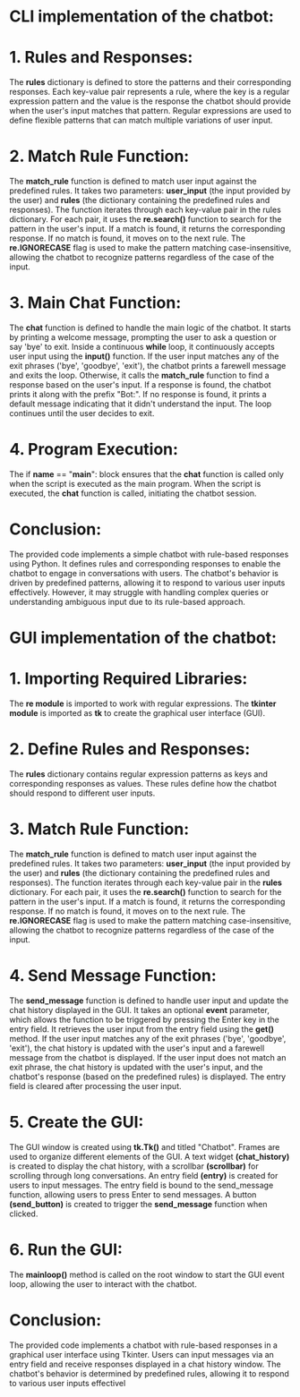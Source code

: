 # CLI implementation of the chatbot:

# 1. Rules and Responses:
The **rules** dictionary is defined to store the patterns and their corresponding responses. Each key-value pair represents a rule, where the key is a regular expression pattern and the value is the response the chatbot should provide when the user's input matches that pattern.
Regular expressions are used to define flexible patterns that can match multiple variations of user input.

# 2. Match Rule Function:
The **match_rule** function is defined to match user input against the predefined rules.
It takes two parameters: **user_input** (the input provided by the user) and **rules** (the dictionary containing the predefined rules and responses).
The function iterates through each key-value pair in the rules dictionary.
For each pair, it uses the **re.search()** function to search for the pattern in the user's input.
If a match is found, it returns the corresponding response. If no match is found, it moves on to the next rule.
The **re.IGNORECASE** flag is used to make the pattern matching case-insensitive, allowing the chatbot to recognize patterns regardless of the case of the input.

# 3. Main Chat Function:
The **chat** function is defined to handle the main logic of the chatbot.
It starts by printing a welcome message, prompting the user to ask a question or say 'bye' to exit.
Inside a continuous **while** loop, it continuously accepts user input using the **input()** function.
If the user input matches any of the exit phrases ('bye', 'goodbye', 'exit'), the chatbot prints a farewell message and exits the loop.
Otherwise, it calls the **match_rule** function to find a response based on the user's input.
If a response is found, the chatbot prints it along with the prefix "Bot:". If no response is found, it prints a default message indicating that it didn't understand the input.
The loop continues until the user decides to exit.

# 4. Program Execution:
The if __name__ == "__main__": block ensures that the **chat** function is called only when the script is executed as the main program.
When the script is executed, the **chat** function is called, initiating the chatbot session.

# Conclusion:
The provided code implements a simple chatbot with rule-based responses using Python.
It defines rules and corresponding responses to enable the chatbot to engage in conversations with users.
The chatbot's behavior is driven by predefined patterns, allowing it to respond to various user inputs effectively. However, it may struggle with handling complex queries or understanding ambiguous input due to its rule-based approach.



# GUI implementation of the chatbot:

# 1. Importing Required Libraries:

The **re module** is imported to work with regular expressions.
The **tkinter module** is imported as **tk** to create the graphical user interface (GUI).
# 2. Define Rules and Responses:
The **rules** dictionary contains regular expression patterns as keys and corresponding responses as values. These rules define how the chatbot should respond to different user inputs.

# 3. Match Rule Function:
The **match_rule** function is defined to match user input against the predefined rules.
It takes two parameters: **user_input** (the input provided by the user) and **rules** (the dictionary containing the predefined rules and responses).
The function iterates through each key-value pair in the **rules** dictionary.
For each pair, it uses the **re.search()** function to search for the pattern in the user's input.
If a match is found, it returns the corresponding response. If no match is found, it moves on to the next rule.
The **re.IGNORECASE** flag is used to make the pattern matching case-insensitive, allowing the chatbot to recognize patterns regardless of the case of the input.

# 4. Send Message Function:
The **send_message** function is defined to handle user input and update the chat history displayed in the GUI.
It takes an optional **event** parameter, which allows the function to be triggered by pressing the Enter key in the entry field.
It retrieves the user input from the entry field using the **get()** method.
If the user input matches any of the exit phrases ('bye', 'goodbye', 'exit'), the chat history is updated with the user's input and a farewell message from the chatbot is displayed.
If the user input does not match an exit phrase, the chat history is updated with the user's input, and the chatbot's response (based on the predefined rules) is displayed.
The entry field is cleared after processing the user input.

# 5. Create the GUI:
The GUI window is created using **tk.Tk()** and titled "Chatbot".
Frames are used to organize different elements of the GUI.
A text widget **(chat_history)** is created to display the chat history, with a scrollbar **(scrollbar)** for scrolling through long conversations.
An entry field **(entry)** is created for users to input messages.
The entry field is bound to the send_message function, allowing users to press Enter to send messages.
A button **(send_button)** is created to trigger the **send_message** function when clicked.

# 6. Run the GUI:
The **mainloop()** method is called on the root window to start the GUI event loop, allowing the user to interact with the chatbot.

# Conclusion:
The provided code implements a chatbot with rule-based responses in a graphical user interface using Tkinter.
Users can input messages via an entry field and receive responses displayed in a chat history window.
The chatbot's behavior is determined by predefined rules, allowing it to respond to various user inputs effectivel




